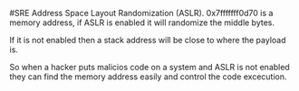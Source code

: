#SRE 
Address Space Layout Randomization (ASLR).
0x7fffffff0d70 is a memory address, if ASLR is enabled it will randomize the middle bytes.

If it is not enabled then a stack address will be close to where the payload is.

So when a hacker puts malicios code on a system and ASLR is not enabled they can find the memory address easily and control the code excecution.
